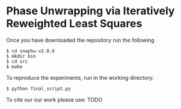 # Phase Unwrapping via Iteratively Reweighted Least Squares

Once you have downloaded the repository run the following

```
$ cd snaphu-v2.0.6
$ mkdir bin
$ cd src
$ make
```

To reproduce the experiments, run in the working directory:

```
$ python final_script.py
```

To cite our our work please use:
TODO
